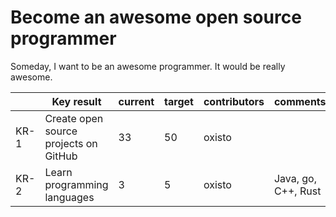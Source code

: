# Become an awesome open source programmer

Someday, I want to be an awesome programmer. It would be really awesome.

|       | Key result                               | current  | target   | contributors         | comments             |
| ----- | ---------------------------------------- | -------- | -------- | -------------------- | -------------------- |
| KR-1  | Create open source projects on GitHub    | 33       | 50       | oxisto               |                      |
| KR-2  | Learn programming languages              | 3        | 5        | oxisto               | Java, go, C++, Rust  |

